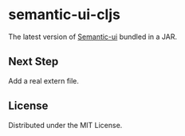 # semantic-ui-cljs

The latest version of [Semantic-ui](http://semantic-ui.com/) bundled in a JAR.

## Next Step

Add a real extern file.

## License

Distributed under the MIT License.
